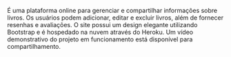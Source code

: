 É uma plataforma online para gerenciar e compartilhar informações sobre livros. Os usuários podem adicionar, editar e excluir livros, além de fornecer resenhas e avaliações. O site possui um design elegante utilizando Bootstrap e é hospedado na nuvem através do Heroku. Um vídeo demonstrativo do projeto em funcionamento está disponível para compartilhamento.